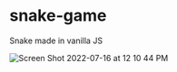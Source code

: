 # snake-game
Snake made in vanilla JS

![Screen Shot 2022-07-16 at 12 10 44 PM](https://user-images.githubusercontent.com/62638427/179326391-122ebc49-9e4b-4b15-9099-8f3562fa6570.png)
